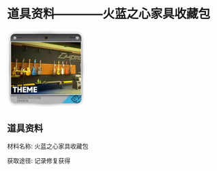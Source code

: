 # 道具资料————火蓝之心家具收藏包

![火蓝之心家具收藏包](./matIcons/火蓝之心家具收藏包.png)

## 道具资料

材料名称: 火蓝之心家具收藏包

获取途径: 记录修复获得

